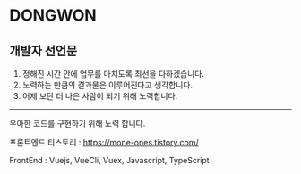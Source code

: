 # DONGWON

<h2>개발자 선언문 </h2>

1. 정해진 시간 안에 업무를 마치도록 최선을 다하겠습니다.
2. 노력하는 만큼의 결과물은 이루어진다고 생각합니다.
3. 어제 보단 더 나은 사람이 되기 위해 노력합니다.
---------------------------
   우아한 코드를 구현하기 위해 노력 합니다.

프론트엔드 티스토리 : https://mone-ones.tistory.com/

FrontEnd : Vuejs, VueCli, Vuex, Javascript, TypeScript
